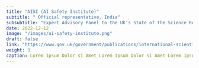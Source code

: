 ```yaml
---
title: "AISI (AI Safety Institute)"
subtitle: " Official representative, India"
subsubtitle: "Expert Advisory Panel to the UK’s State of the Science Report on Advanced AI Safety."
date: 2022-12-12
image: "/images/ai-safety-institute.png"
draft: false
link: "https://www.gov.uk/government/publications/international-scientific-report-on-advanced-ai-safety-expert-advisory-panel-and-principles-and-procedures/international-scientific-report-on-advanced-ai-safety-expert-advisory-panel-members"
weight: 3
caption: Lorem Ipsum Dolor si Amet Lorem Ipsum Dolor si Amet Lorem Ipsum Dolor si Amet Lorem Ipsum Dolor si Amet Lorem Ipsum Dolor si Amet Lorem Ipsum Dolor si Amet Lorem Ipsum Dolor si Amet Lorem Ipsum Dolor si Amet Lorem Ipsum Dolor si Amet Lorem Ipsum Dolor si Amet Lorem Ipsum Dolor si Amet
---
```


